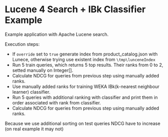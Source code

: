 Lucene 4 Search + IBk Classifier Example
=======================

Example application with Apache Lucene search.

Execution steps:

- If `override` set to `true` generate index from product_catalog.json with Lunece, otherwise trying use existent index from `\tmp\lunceneIndex`
- Run 5 train queries, which returns 5 top results. Their ranks from 0 to 2, setted manually on Integer[].
- Calculate NDCG for queries from previous step using manually added ranks.
- Use manually added ranks for training WEKA IBk(k-nearest neighbour learner) classifier.
- Run 5 queries with additional ranking with classifier and print them in order associated with rank from classifier.
- Calculate NDCG for queries from previous step using manually added ranks.

Because we use additional sorting on test queries NDCG have to increase (on real example it may not)

